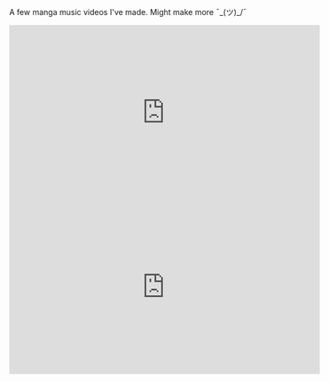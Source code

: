 A few manga music videos I've made. Might make more ¯\_(ツ)_/¯


<iframe width="560" height="315" src="https://www.youtube.com/embed/FxdY0OGdBx0" frameborder="0" allow="accelerometer; autoplay; encrypted-media; gyroscope; picture-in-picture" allowfullscreen></iframe>


<iframe width="560" height="315" src="https://www.youtube.com/embed/61nG8p8SgbI" frameborder="0" allow="accelerometer; autoplay; encrypted-media; gyroscope; picture-in-picture" allowfullscreen></iframe>
